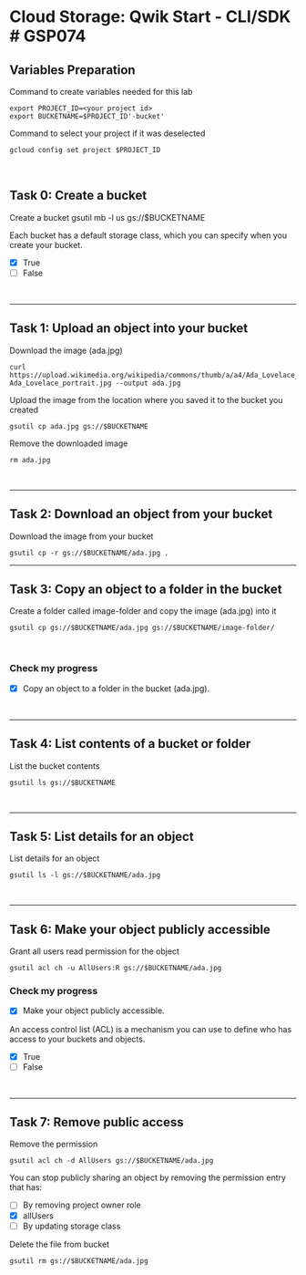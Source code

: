 # **Cloud Storage: Qwik Start - CLI/SDK # GSP074**

## **Variables Preparation**

Command to create variables needed for this lab

    export PROJECT_ID=<your project id>
    export BUCKETNAME=$PROJECT_ID'-bucket'

Command to select your project if it was deselected

    gcloud config set project $PROJECT_ID

<br>

## **Task 0: Create a bucket**
Create a bucket
    gsutil mb -l us gs://$BUCKETNAME

Each bucket has a default storage class, which you can specify when you create your bucket.
- [x] True
- [ ] False

<br>

---

## **Task 1: Upload an object into your bucket**
Download the image (ada.jpg)

    curl https://upload.wikimedia.org/wikipedia/commons/thumb/a/a4/Ada_Lovelace_portrait.jpg/800px-Ada_Lovelace_portrait.jpg --output ada.jpg

Upload the image from the location where you saved it to the bucket you created

    gsutil cp ada.jpg gs://$BUCKETNAME

Remove the downloaded image

    rm ada.jpg
<br>

---

## **Task 2: Download an object from your bucket**
Download the image from your bucket

    gsutil cp -r gs://$BUCKETNAME/ada.jpg .

---

## **Task 3: Copy an object to a folder in the bucket**
Create a folder called image-folder and copy the image (ada.jpg) into it

    gsutil cp gs://$BUCKETNAME/ada.jpg gs://$BUCKETNAME/image-folder/
<br>

### **Check my progress**

- [x] Copy an object to a folder in the bucket (ada.jpg).

<br>

---

## **Task 4: List contents of a bucket or folder**
List the bucket contents

    gsutil ls gs://$BUCKETNAME

<br>

---

## **Task 5: List details for an object**
List details for an object

    gsutil ls -l gs://$BUCKETNAME/ada.jpg
<br>

---

## **Task 6: Make your object publicly accessible**
Grant all users read permission for the object

    gsutil acl ch -u AllUsers:R gs://$BUCKETNAME/ada.jpg
    
### **Check my progress**

- [x] Make your object publicly accessible.

An access control list (ACL) is a mechanism you can use to define who has access to your buckets and objects.
- [x] True
- [ ] False

<br>

---

## **Task 7: Remove public access**
Remove the permission
    
    gsutil acl ch -d AllUsers gs://$BUCKETNAME/ada.jpg

You can stop publicly sharing an object by removing the permission entry that has:
- [ ] By removing project owner role
- [x] allUsers
- [ ] By updating storage class

Delete the file from bucket

    gsutil rm gs://$BUCKETNAME/ada.jpg